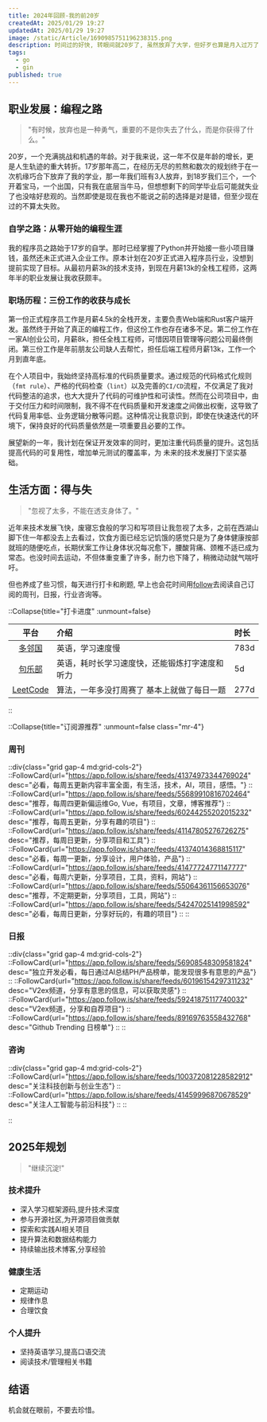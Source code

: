 ```yaml
---
title: 2024年回顾-我的前20岁
createdAt: 2025/01/29 19:27
updatedAt: 2025/01/29 19:27
image: /static/Article/1690985751196238315.png
description: 时间过的好快, 转眼间就20岁了, 虽然放弃了大学，但好歹也算是月入过万了
tags:
  - go
  - gin
published: true
---
```


## 职业发展：编程之路

> "有时候，放弃也是一种勇气，重要的不是你失去了什么，而是你获得了什么。"

20岁，一个充满挑战和机遇的年龄。对于我来说，这一年不仅是年龄的增长，更是人生轨迹的重大转折。17岁那年高二，在经历无尽的煎熬和数次的规划终于在一次机缘巧合下放弃了我的学业，那一年我们班有3人放弃，到18岁我们三个，一个开着宝马，一个出国，只有我在底层当牛马，但想想剩下的同学毕业后可能就失业了也没啥好悲观的。当然即使是现在我也不能说之前的选择是对是错，但至少现在过的不算太失败。

### 自学之路：从零开始的编程生涯

我的程序员之路始于17岁的自学。那时已经掌握了Python并开始接一些小项目赚钱，虽然还未正式进入企业工作。原本计划在20岁正式进入程序员行业，没想到提前实现了目标。从最初月薪3k的技术支持，到现在月薪13k的全栈工程师，这两年半的职业发展让我收获颇丰。

### 职场历程：三份工作的收获与成长

第一份正式程序员工作是月薪4.5k的全栈开发，主要负责Web端和Rust客户端开发。虽然终于开始了真正的编程工作，但这份工作也存在诸多不足。第二份工作在一家AI创业公司，月薪8k，担任全栈工程师，可惜因项目管理等问题公司最终倒闭。第三份工作是年前朋友公司缺人去帮忙，担任后端工程师月薪13k，工作一个月到直年底。

在个人项目中，我始终坚持高标准的代码质量要求。通过规范的代码格式化规则（`fmt rule`）、严格的代码检查（`lint`）以及完善的`CI/CD`流程，不仅满足了我对代码整洁的追求，也大大提升了代码的可维护性和可读性。然而在公司项目中，由于交付压力和时间限制，我不得不在代码质量和开发速度之间做出权衡，这导致了代码复用率低、业务逻辑分散等问题。这种情况让我意识到，即使在快速迭代的环境下，保持良好的代码质量依然是一项重要且必要的工作。

展望新的一年，我计划在保证开发效率的同时，更加注重代码质量的提升。这包括提高代码的可复用性，增加单元测试的覆盖率，为
未来的技术发展打下坚实基础。

## 生活方面：得与失

> "忽视了太多，不能在透支身体了。"

近年来技术发展飞快，废寝忘食般的学习和写项目让我忽视了太多，之前在西湖山脚下住一年都没去上去看过，饮食方面已经忘记饥饿的感觉只是为了身体健康按部就班的随便吃点，长期伏案工作让身体状况每况愈下，腰酸背痛、颈椎不适已成为常态。也没时间去运动，不但体重变重了许多，耐力也下降了，稍微动动就气喘吁吁。

但也养成了些习惯，每天进行打卡和刷题, 早上也会花时间用[follow](https://app.follow.is/)去阅读自己订阅的周刊，日报，行业咨询等。

::Collapse{title="打卡进度" :unmount=false}

| 平台 | 介绍 | 时长 |
| :---: | :--- | :--- |
| [多邻国](https://www.duolingo.cn/) | 英语，学习速度慢 | 783d |
| [句乐部](https://julebu.co/home) | 英语，耗时长学习速度快，还能锻炼打字速度和听力 | 5d |
| [LeetCode](https://leetcode.cn/problemset/) | 算法，一年多没打周赛了 基本上就做了每日一题 | 277d |

::

::Collapse{title="订阅源推荐" :unmount=false class="mr-4"}

### 周刊

   ::div{class="grid gap-4 md:grid-cols-2"}
      ::FollowCard{url="https://app.follow.is/share/feeds/41374973344769024" desc="必看，每周五更新内容丰富全面，有生活，技术，AI，项目，感悟。"}
      ::
      ::FollowCard{url="https://app.follow.is/share/feeds/55689910816702464" desc="推荐，每周四更新偏运维Go, Vue，有项目，文章，博客推荐"}
      ::
      ::FollowCard{url="https://app.follow.is/share/feeds/60244255202015232" desc="推荐，每周五更新，分享有趣的项目"}
      ::
      ::FollowCard{url="https://app.follow.is/share/feeds/41147805276726275" desc="推荐，每周日更新，分享项目和工具"}
      ::
      ::FollowCard{url="https://app.follow.is/share/feeds/41374014368815117" desc="必看，每周一更新，分享设计，用户体验，产品"}
      ::
      ::FollowCard{url="https://app.follow.is/share/feeds/41477724771147777" desc="必看，每周六更新，分享项目，工具，资料，网站"}
      ::
      ::FollowCard{url="https://app.follow.is/share/feeds/55064361156653076" desc="推荐，不定期更新，分享项目，工具，网站"}
      ::
      ::FollowCard{url="https://app.follow.is/share/feeds/54247025141998592" desc="必看，每周日更新，分享好玩的，有趣的项目"}
      ::
   ::

### 日报

   ::div{class="grid gap-4 md:grid-cols-2"}
      ::FollowCard{url="https://app.follow.is/share/feeds/56908548309581824" desc="独立开发必看，每日通过AI总结PH产品榜单，能发现很多有意思的产品"}
      ::
      ::FollowCard{url="https://app.follow.is/share/feeds/60196154297311232" desc="V2ex频道，分享有意思的信息，可以获取灵感"}
      ::
      ::FollowCard{url="https://app.follow.is/share/feeds/59241875117740032" desc="V2ex频道，分享和自荐项目"}
      ::
      ::FollowCard{url="https://app.follow.is/share/feeds/89169763558432768" desc="Github Trending 日榜单"}
      ::
   ::

### 咨询

   ::div{class="grid gap-4 md:grid-cols-2"}
      ::FollowCard{url="https://app.follow.is/share/feeds/100372081228582912" desc="关注科技创新与创业生态"}
      ::
      ::FollowCard{url="https://app.follow.is/share/feeds/41459996870678529" desc="关注人工智能与前沿科技"}
      ::
   ::

::

## 2025年规划

> "继续沉淀!"

### 技术提升
- 深入学习框架源码,提升技术深度
- 参与开源社区,为开源项目做贡献
- 探索和实践AI相关项目
- 提升算法和数据结构能力
- 持续输出技术博客,分享经验

### 健康生活
- 定期运动
- 规律作息
- 合理饮食

### 个人提升
- 坚持英语学习,提高口语交流
- 阅读技术/管理相关书籍

## 结语

机会就在眼前，不要去珍惜。

